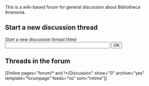 <div id="page-forum">

This is a wiki-based forum for general discussion about Bibliotheca Anonoma.

## Start a new discussion thread

<form  action="/ikiwiki.cgi" method="get">
<div class="blogform">
<input type="hidden" name="do" value="blog" />
<input type="hidden" name="from" value="forum" />
<input type="hidden" name="subpage" value="1" />
Start a new discussion thread titled:<br/>
<input name="title" size="40" />
<input type="submit" value="OK" />
</div>
</form>

## Threads in the forum

[[!inline pages="forum/* and !*/Discussion"
show="0" archive="yes" template="forumpage" feeds="no" sort="mtime"]]

</div>